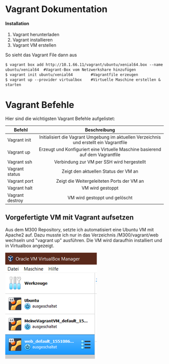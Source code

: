 #  Vagrant Dokumentation

#### Installation

1. Vagrant herunterladen
2. Vagrant installieren
3. Vagrant VM erstellen


So sieht das Vagrant File dann aus
    
    $ vagrant box add http://10.1.66.11/vagrant/ubuntu/xenial64.box --name ubuntu/xenial64  #Vagrant-Box vom Netzwerkshare hinzufügen
    $ vagrant init ubuntu/xenial64        #Vagrantfile erzeugen
    $ vagrant up --provider virtualbox    #Virtuelle Maschine erstellen & starten
    
# Vagrant Befehle

Hier sind die wichtigsten Vagrant Befehle aufgelistet:

| Befehl           |Beschreibung                                                                             |
| -----------------|:---------------------------------------------------------------------------------------:|
| Vagrant init     |Initialisiert die Vagrant Umgebung im aktuellen Verzeichnis und erstellt ein Vagrantfile |
| Vagrant up       |Erzeugt und Konfiguriert eine Virtuelle Maschine basierend auf dem Vagrantfile           |
| Vagrant ssh      |Verbindung zur VM per SSH wird hergestellt                                               | 
| Vagrant status   |Zeigt den aktuellen Status der VM an                                                     | 
| Vagrant port     |Zeigt die Weitergeleiteten Ports der VM an                                               | 
| Vagrant halt     |VM wird gestoppt                                                                         | 
| Vagrant destroy  |VM wird gestoppt und gelöscht                                                            | 

##  Vorgefertigte VM mit Vagrant aufsetzen

Aus dem M300 Repository, setzte ich automatisiert eine Ubuntu VM mit Apache2 auf.
Dazu musste ich nur in das Verzeichnis /M300/vagrant/web wechseln und "vagrant up" ausführen. 
Die VM wird daraufhin installiert und in Virtualbox angezeigt.  

![brunnery_m300](pictures/virtualbox.PNG)